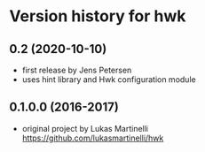 # Version history for hwk

## 0.2 (2020-10-10)
- first release by Jens Petersen
- uses hint library and Hwk configuration module

## 0.1.0.0 (2016-2017)
- original project by Lukas Martinelli
  https://github.com/lukasmartinelli/hwk
